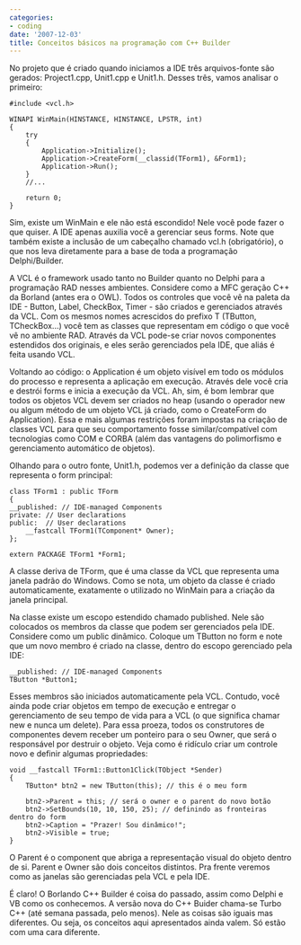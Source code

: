 ```yaml
---
categories:
- coding
date: '2007-12-03'
title: Conceitos básicos na programação com C++ Builder
---
```


No projeto que é criado quando iniciamos a IDE três arquivos-fonte são gerados: Project1.cpp, Unit1.cpp e Unit1.h. Desses três, vamos analisar o primeiro:

    #include <vcl.h>
    
    WINAPI WinMain(HINSTANCE, HINSTANCE, LPSTR, int)
    {
    	try
    	{
    		Application->Initialize();
    		Application->CreateForm(__classid(TForm1), &Form1);
    		Application->Run();
    	}
    	//...
    
    	return 0;
    } 

Sim, existe um WinMain e ele não está escondido! Nele você pode fazer o que quiser. A IDE apenas auxilia você a gerenciar seus forms. Note que também existe a inclusão de um cabeçalho chamado vcl.h (obrigatório), o que nos leva diretamente para a base de toda a programação Delphi/Builder.

A VCL é o framework usado tanto no Builder quanto no Delphi para a programação RAD nesses ambientes. Considere como a MFC geração C++ da Borland (antes era o OWL). Todos os controles que você vê na paleta da IDE - Button, Label, CheckBox, Timer - são criados e gerenciados através da VCL. Com os mesmos nomes acrescidos do prefixo T (TButton, TCheckBox...) você tem as classes que representam em código o que você vê no ambiente RAD. Através da VCL pode-se criar novos componentes estendidos dos originais, e eles serão gerenciados pela IDE, que aliás é feita usando VCL.

Voltando ao código: o Application é um objeto visível em todo os módulos do processo e representa a aplicação em execução. Através dele você cria e destrói forms e inicia a execução da VCL. Ah, sim, é bom lembrar que todos os objetos VCL devem ser criados no heap (usando o operador new ou algum método de um objeto VCL já criado, como o CreateForm do Application). Essa e mais algumas restrições foram impostas na criação de classes VCL para que seu comportamento fosse similar/compatível com tecnologias como COM e CORBA (além das vantagens do polimorfismo e gerenciamento automático de objetos).

Olhando para o outro fonte, Unit1.h, podemos ver a definição da classe que representa o form principal:

    class TForm1 : public TForm
    {
    __published: // IDE-managed Components
    private: // User declarations
    public:  // User declarations
    	__fastcall TForm1(TComponent* Owner);
    };
    
    extern PACKAGE TForm1 *Form1; 

A classe deriva de TForm, que é uma classe da VCL que representa uma janela padrão do Windows. Como se nota, um objeto da classe é criado automaticamente, exatamente o utilizado no WinMain para a criação da janela principal.

Na classe existe um escopo estendido chamado published. Nele são colocados os membros da classe que podem ser gerenciados pela IDE. Considere como um public dinâmico. Coloque um TButton no form e note que um novo membro é criado na classe, dentro do escopo gerenciado pela IDE:

    __published: // IDE-managed Components
    TButton *Button1;

Esses membros são iniciados automaticamente pela VCL. Contudo, você ainda pode criar objetos em tempo de execução e entregar o gerenciamento de seu tempo de vida para a VCL (o que significa chamar new e nunca um delete). Para essa proeza, todos os construtores de componentes devem receber um ponteiro para o seu Owner, que será o responsável por destruir o objeto. Veja como é ridículo criar um controle novo e definir algumas propriedades:

    void __fastcall TForm1::Button1Click(TObject *Sender)
    {
    	TButton* btn2 = new TButton(this); // this é o meu form
    
    	btn2->Parent = this; // será o owner e o parent do novo botão
    	btn2->SetBounds(10, 10, 150, 25); // definindo as fronteiras dentro do form
    	btn2->Caption = "Prazer! Sou dinâmico!";
    	btn2->Visible = true;
    } 

O Parent é o component que abriga a representação visual do objeto dentro de si. Parent e Owner são dois conceitos distintos. Pra frente veremos como as janelas são gerenciadas pela VCL e pela IDE.

É claro! O Borlando C++ Builder é coisa do passado, assim como Delphi e VB como os conhecemos. A versão nova do C++ Buider chama-se Turbo C++ (até semana passada, pelo menos). Nele as coisas são iguais mas diferentes. Ou seja, os conceitos aqui apresentados ainda valem. Só estão com uma cara diferente.